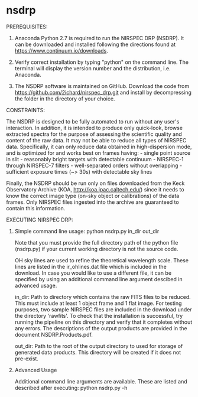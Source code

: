 # nsdrp
PREREQUISITES:

1)    Anaconda Python 2.7 is required to run the NIRSPEC DRP (NSDRP). It can be downloaded and installed following 
the directions found at https://www.continuum.io/downloads.

2)    Verify correct installation by typing "python" on the command line. The terminal will display the version 
number and the distribution, i.e. Anaconda.

3)    The NSDRP software is maintained on GitHub. Download the code from https://github.com/2ichard/nirspec_drp.git 
and install by decompressing the folder in the directory of your choice.

CONSTRAINTS:

The NSDRP is designed to be fully automated to run without any user's interaction. In
addition, it is intended to produce only quick-look, browse extracted spectra for the 
purpose of assessing the scientific quality and content of the raw data. It may not be able
to reduce all types of NIRSPEC data. Specifically, it can only reduce data obtained in
high-dispersion mode, and is optimized for and works best on frames having:
	- single point source in slit
	- reasonably bright targets with detectable continuum 
	- NIRSPEC-1 through NIRSPEC-7 filters
	- well-separated orders without overlapping
	- sufficient exposure times (~> 30s) with detectable sky lines
	
Finally, the NSDRP should be run only on files downloaded from the Keck Observatory Archive 
(KOA, http://koa.ipac.caltech.edu/) since it needs to know the correct image type 
(on-sky object or calibrations) of the data frames. Only NIRSPEC files ingested into the archive 
are guaranteed to contain this information.

EXECUTING NIRSPEC DRP:

1)    Simple command line usage: python nsdrp.py in_dir out_dir

      Note that you must provide the full directory path of the python file (nsdrp.py) if your current working directory 
      is not the source code.  
      
      OH sky lines are used to refine the theoretical wavelength scale. These lines are listed in the ir_ohlines.dat file 
      which is included in the download. In case you would like to use a different file, it can be specified by using an
      additional command line argument descibed in advanced usage.  

      in_dir: Path to directory which contains the raw FITS files to be reduced. This must include at least 1 object frame 
      and 1 flat image. For testing purposes, two sample NIRSPEC files are included in the download under the directory
      'rawfits'. To check that the installation is successful, try running the pipeline on this directory and verify 
      that it completes without any errors. The descriptions of the output products are provided in the document 
      NSDRP.Products.pdf.

      out_dir: Path to the root of the output directory to used for storage of generated data products. This directory 
      will be created if it does not pre-exist. 

2)    Advanced Usage
    
      Additional command line arguments are available. These are listed and described after executing: python nsdrp.py -h


